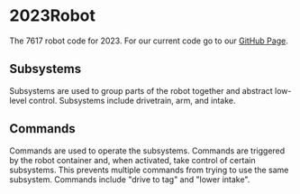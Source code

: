 # 2023Robot
The 7617 robot code for 2023. For our current code go to our [GitHub Page](https://github.com/roboblazers7617).

## Subsystems
Subsystems are used to group parts of the robot together and abstract low-level control. Subsystems include drivetrain, arm, and intake.

## Commands
Commands are used to operate the subsystems. Commands are triggered by the robot container and, when activated, take control of certain subsystems. This prevents multiple commands from trying to use the same subsystem. Commands include "drive to tag" and "lower intake".
